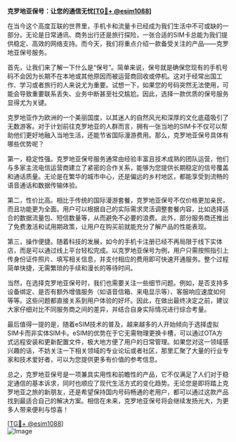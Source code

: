**克罗地亚保号：让您的通信无忧[[TG💪+ @esim1088](https://t.me/s/esim1088)]**

在当今这个高度互联的世界里，手机卡和流量卡已经成为我们生活中不可或缺的一部分。无论是日常通讯、商务出行还是旅行探险，一张合适的SIM卡总能为我们提供稳定、高效的网络支持。而今天，我们将重点介绍一款备受关注的产品——克罗地亚保号服务。

首先，让我们来了解一下什么是“保号”。简单来说，保号就是确保您现有的手机号码不会因为长期不在本地或其他原因而被运营商回收或停机。这对于经常出国工作、学习或者旅行的人来说尤为重要。试想一下，如果您的号码突然无法使用，可能会导致重要联系丢失、业务中断甚至社交尴尬。因此，选择一款优质的保号服务显得尤为关键。

克罗地亚作为欧洲的一个美丽国度，以其迷人的自然风光和深厚的文化底蕴吸引了无数游客。对于计划前往克罗地亚的人群而言，拥有一张当地的SIM卡不仅可以帮助他们更好地融入当地生活，还能节省国际漫游费用。那么，克罗地亚保号具体有哪些优势呢？

第一，稳定性强。克罗地亚保号服务通常由经验丰富且技术成熟的团队运营，他们与多家主流电信运营商建立了紧密的合作关系，能够为您提供长期稳定的信号覆盖和通话质量。无论是在繁华的城市中心，还是偏远的乡村地区，都能享受到流畅的语音通话和数据传输体验。

第二，性价比高。相比于传统的国际漫游套餐，克罗地亚保号不仅价格更加亲民，而且功能更为全面。用户可以根据自己的实际需求灵活调整套餐内容，比如选择适合的数据流量包、短信数量等，从而避免不必要的浪费。此外，部分服务商还推出了免费激活和试用期政策，让用户在购买前就能充分了解产品的性能表现。

第三，操作便捷。随着科技的发展，如今的手机卡注册已经不再局限于线下实体店，而是可以通过线上平台轻松完成。以克罗地亚保号为例，用户只需按照指引上传身份证件照片、填写相关信息，并支付相应的费用即可快速开通服务。整个过程简单快捷，无需繁琐的手续和漫长的等待时间。

当然，在选择克罗地亚保号时，我们也需要关注一些细节问题。例如，是否支持多设备绑定、是否有额外增值服务（如语音信箱、来电显示等）、客服响应速度如何等等。这些问题都直接关系到用户体验的好坏。因此，在做出最终决定之前，建议大家仔细对比不同服务商之间的差异，并结合自身实际情况进行综合考量。

最后值得一提的是，随着eSIM技术的普及，越来越多的人开始倾向于选择虚拟SIM卡而非实体SIM卡。eSIM的优势在于它无需物理更换卡槽，可以通过OTA方式远程安装和更新配置文件，极大地方便了用户的日常管理。如果您对这一领域感兴趣的话，不妨关注一下相关领域的专业论坛或者社区，那里汇聚了大量的行业专家和技术爱好者，可以为您提供更多有价值的参考信息。

总之，克罗地亚保号是一项兼具实用性和前瞻性的产品，它不仅满足了人们对于稳定通信的基本诉求，同时也顺应了现代生活方式的变化趋势。无论您是即将踏上克罗地亚之旅的新朋友，还是希望保持国内号码畅通的老用户，都可以通过这款产品找到最适合自己的解决方案。相信在未来，克罗地亚保号将会继续发扬光大，为更多人带来便利与惊喜！

[[TG💪+ @esim1088](https://t.me/s/esim1088)]  
![Image](https://i.postimg.cc/4NQfJmqS/Snipaste-2025-05-13-00-14-12.png)